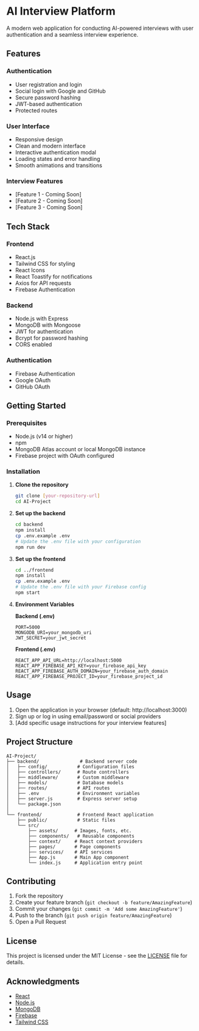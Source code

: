 # AI Interview Platform

A modern web application for conducting AI-powered interviews with user authentication and a seamless interview experience.

## Features

### Authentication
- User registration and login
- Social login with Google and GitHub
- Secure password hashing
- JWT-based authentication
- Protected routes

### User Interface
- Responsive design
- Clean and modern interface
- Interactive authentication modal
- Loading states and error handling
- Smooth animations and transitions

### Interview Features
- [Feature 1 - Coming Soon]
- [Feature 2 - Coming Soon]
- [Feature 3 - Coming Soon]

## Tech Stack

### Frontend
- React.js
- Tailwind CSS for styling
- React Icons
- React Toastify for notifications
- Axios for API requests
- Firebase Authentication

### Backend
- Node.js with Express
- MongoDB with Mongoose
- JWT for authentication
- Bcrypt for password hashing
- CORS enabled

### Authentication
- Firebase Authentication
- Google OAuth
- GitHub OAuth

## Getting Started

### Prerequisites
- Node.js (v14 or higher)
- npm
- MongoDB Atlas account or local MongoDB instance
- Firebase project with OAuth configured

### Installation

1. **Clone the repository**
   ```bash
   git clone [your-repository-url]
   cd AI-Project
   ```

2. **Set up the backend**
   ```bash
   cd backend
   npm install
   cp .env.example .env
   # Update the .env file with your configuration
   npm run dev
   ```

3. **Set up the frontend**
   ```bash
   cd ../frontend
   npm install
   cp .env.example .env
   # Update the .env file with your Firebase config
   npm start
   ```

4. **Environment Variables**

   **Backend (.env)**
   ```
   PORT=5000
   MONGODB_URI=your_mongodb_uri
   JWT_SECRET=your_jwt_secret
   ```

   **Frontend (.env)**
   ```
   REACT_APP_API_URL=http://localhost:5000
   REACT_APP_FIREBASE_API_KEY=your_firebase_api_key
   REACT_APP_FIREBASE_AUTH_DOMAIN=your_firebase_auth_domain
   REACT_APP_FIREBASE_PROJECT_ID=your_firebase_project_id
   ```

## Usage

1. Open the application in your browser (default: http://localhost:3000)
2. Sign up or log in using email/password or social providers
3. [Add specific usage instructions for your interview features]

## Project Structure

```
AI-Project/
├── backend/               # Backend server code
│   ├── config/           # Configuration files
│   ├── controllers/      # Route controllers
│   ├── middleware/       # Custom middleware
│   ├── models/           # Database models
│   ├── routes/           # API routes
│   ├── .env              # Environment variables
│   ├── server.js         # Express server setup
│   └── package.json
│
└── frontend/             # Frontend React application
    ├── public/           # Static files
    └── src/
        ├── assets/      # Images, fonts, etc.
        ├── components/   # Reusable components
        ├── context/     # React context providers
        ├── pages/       # Page components
        ├── services/    # API services
        ├── App.js       # Main App component
        └── index.js     # Application entry point
```

## Contributing

1. Fork the repository
2. Create your feature branch (`git checkout -b feature/AmazingFeature`)
3. Commit your changes (`git commit -m 'Add some AmazingFeature'`)
4. Push to the branch (`git push origin feature/AmazingFeature`)
5. Open a Pull Request

## License

This project is licensed under the MIT License - see the [LICENSE](LICENSE) file for details.

## Acknowledgments

- [React](https://reactjs.org/)
- [Node.js](https://nodejs.org/)
- [MongoDB](https://www.mongodb.com/)
- [Firebase](https://firebase.google.com/)
- [Tailwind CSS](https://tailwindcss.com/)
